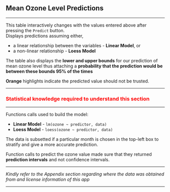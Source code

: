 ## **Mean Ozone Level Predictions**
***
This table interactively changes with the values entered above after pressing the `Predict` button.  
Displays predictions assuming either,
  
* a linear relationship between the variables - **Linear Model**, or
* a non-linear relationship - **Loess Model**
  
The table also displays the **lower and upper bounds** for our prediction of mean ozone level thus attaching a **probability that the prediction would be between these bounds 95% of the times**  
  
**Orange** highlights indicate the predicted value should not be trusted.  
***
### **<span style="color:red;">Statistical knowledge required to understand this section</span>**
***
Functions calls used to build the model:
  
* **Linear Model** - `lm(ozone ~ predictor, data)`
* **Loess Model** - `loess(ozone ~ predictor, data)`
  
The data is subsetted if a particular month is chosen in the top-left box to stratify and give a more accurate prediction.  
  
Function calls to predict the ozone value made sure that they returned **prediction intervals** and not confidence intervals.
***
*Kindly refer to the Appendix section regarding where the data was obtained from and license information of this app*
***